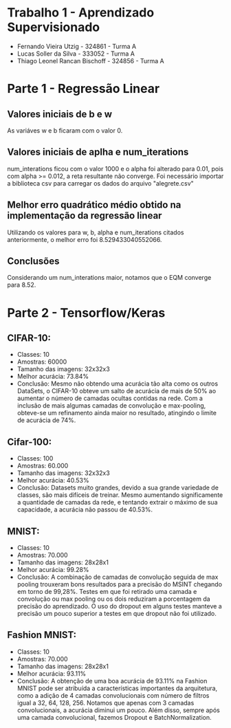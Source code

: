 # Trabalho 1 - Aprendizado Supervisionado
* Fernando Vieira Utzig - 324861 - Turma A
* Lucas Soller da Silva - 333052 - Turma A
* Thiago Leonel Rancan Bischoff - 324856 - Turma A

# Parte 1 - Regressão Linear
## Valores iniciais de b e w
As variáves w e b ficaram com o valor 0.
## Valores iniciais de aplha e num_iterations
num_interations ficou com o valor 1000 e o alpha foi alterado para 0.01, pois com alpha >= 0.012, a reta resultante não converge. Foi necessário importar a biblioteca csv para carregar os dados do arquivo "alegrete.csv"
## Melhor erro quadrático médio obtido na implementação da regressão linear
Utilizando os valores para w, b, alpha e num_iterations citados anteriormente, o melhor erro foi 8.529433040552066.
## Conclusões
Considerando um num_interations maior, notamos que o EQM converge para 8.52.

# Parte 2 - Tensorflow/Keras
## CIFAR-10:
* Classes: 10
* Amostras: 60000
* Tamanho das imagens: 32x32x3
* Melhor acurácia: 73.84%
* Conclusão: Mesmo não obtendo uma acurácia tão alta como os outros DataSets, o CIFAR-10 obteve um salto de acurácia de mais de 50% ao aumentar o número de camadas ocultas contidas na rede. Com a inclusão de mais algumas camadas de convolução e max-pooling, obteve-se um refinamento ainda maior no resultado, atingindo o limite de acurácia de 74%.
## Cifar-100:
* Classes: 100
* Amostras: 60.000
* Tamanho das imagens: 32x32x3
* Melhor acurácia: 40.53%
* Conclusão: Datasets muito grandes, devido a sua grande variedade de classes, são mais difíceis de treinar. Mesmo aumentando significamente a quantidade de camadas da rede, e tentando extrair o máximo de sua capacidade, a acurácia não passou de 40.53%.
## MNIST:
* Classes: 10
* Amostras: 70.000
* Tamanho das imagens: 28x28x1
* Melhor acurácia: 99.28%
* Conclusão: A combinação de camadas de convolução seguida de max pooling trouxeram bons resultados para a precisão do MSINT chegando em torno de  99,28%. Testes em que foi retirado uma camada e convolução ou max pooling ou os dois reduziram a porcentagem da precisão do aprendizado. O uso do dropout em alguns testes manteve a precisão um pouco superior a testes em que dropout não foi utilizado.
## Fashion MNIST:
* Classes: 10
* Amostras: 70.000
* Tamanho das imagens: 28x28x1
* Melhor acurácia: 93.11%
* Conclusão: A obtenção de uma boa acurácia de 93.11% na Fashion MNIST pode ser atribuída a características importantes da arquitetura, como a adição de 4 camadas convolucionais com número de filtros igual a 32, 64, 128, 256. Notamos que apenas com 3 camadas convolucionais, a acurácia diminui um pouco. Além disso, sempre após uma camada convolucional, fazemos Dropout e BatchNormalization.




